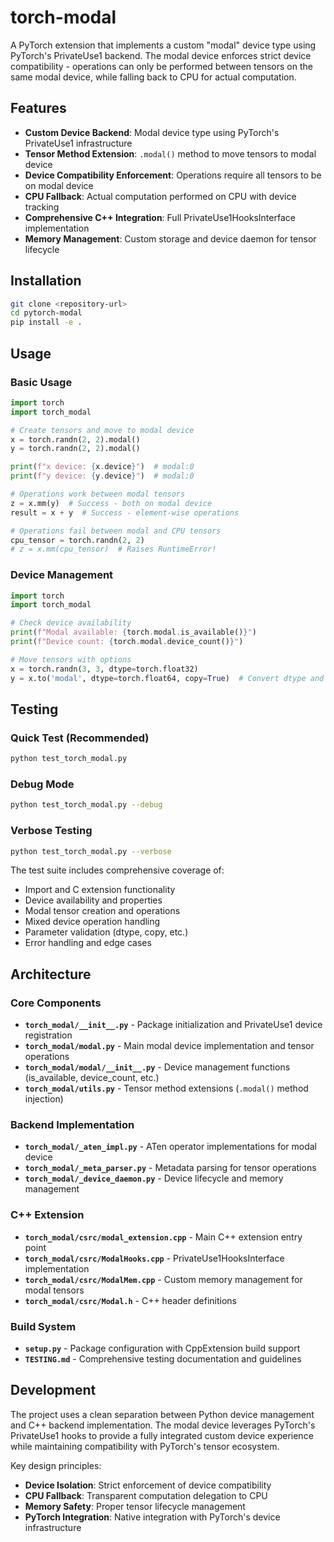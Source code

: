 # torch-modal

A PyTorch extension that implements a custom "modal" device type using PyTorch's PrivateUse1 backend. The modal device enforces strict device compatibility - operations can only be performed between tensors on the same modal device, while falling back to CPU for actual computation.

## Features

- **Custom Device Backend**: Modal device type using PyTorch's PrivateUse1 infrastructure
- **Tensor Method Extension**: `.modal()` method to move tensors to modal device  
- **Device Compatibility Enforcement**: Operations require all tensors to be on modal device
- **CPU Fallback**: Actual computation performed on CPU with device tracking
- **Comprehensive C++ Integration**: Full PrivateUse1HooksInterface implementation
- **Memory Management**: Custom storage and device daemon for tensor lifecycle

## Installation

```bash
git clone <repository-url>
cd pytorch-modal
pip install -e .
```

## Usage

### Basic Usage

```python
import torch
import torch_modal

# Create tensors and move to modal device
x = torch.randn(2, 2).modal()
y = torch.randn(2, 2).modal()

print(f"x device: {x.device}")  # modal:0
print(f"y device: {y.device}")  # modal:0

# Operations work between modal tensors
z = x.mm(y)  # Success - both on modal device
result = x + y  # Success - element-wise operations

# Operations fail between modal and CPU tensors
cpu_tensor = torch.randn(2, 2)
# z = x.mm(cpu_tensor)  # Raises RuntimeError!
```

### Device Management

```python
import torch
import torch_modal

# Check device availability
print(f"Modal available: {torch.modal.is_available()}")
print(f"Device count: {torch.modal.device_count()}")

# Move tensors with options
x = torch.randn(3, 3, dtype=torch.float32)
y = x.to('modal', dtype=torch.float64, copy=True)  # Convert dtype and copy
```

## Testing

### Quick Test (Recommended)
```bash
python test_torch_modal.py
```

### Debug Mode
```bash
python test_torch_modal.py --debug
```

### Verbose Testing
```bash
python test_torch_modal.py --verbose
```

The test suite includes comprehensive coverage of:
- Import and C extension functionality
- Device availability and properties
- Modal tensor creation and operations
- Mixed device operation handling
- Parameter validation (dtype, copy, etc.)
- Error handling and edge cases

## Architecture

### Core Components

- **`torch_modal/__init__.py`** - Package initialization and PrivateUse1 device registration
- **`torch_modal/modal.py`** - Main modal device implementation and tensor operations
- **`torch_modal/modal/__init__.py`** - Device management functions (is_available, device_count, etc.)
- **`torch_modal/utils.py`** - Tensor method extensions (`.modal()` method injection)

### Backend Implementation

- **`torch_modal/_aten_impl.py`** - ATen operator implementations for modal device
- **`torch_modal/_meta_parser.py`** - Metadata parsing for tensor operations
- **`torch_modal/_device_daemon.py`** - Device lifecycle and memory management

### C++ Extension

- **`torch_modal/csrc/modal_extension.cpp`** - Main C++ extension entry point
- **`torch_modal/csrc/ModalHooks.cpp`** - PrivateUse1HooksInterface implementation
- **`torch_modal/csrc/ModalMem.cpp`** - Custom memory management for modal tensors
- **`torch_modal/csrc/Modal.h`** - C++ header definitions

### Build System

- **`setup.py`** - Package configuration with CppExtension build support
- **`TESTING.md`** - Comprehensive testing documentation and guidelines

## Development

The project uses a clean separation between Python device management and C++ backend implementation. The modal device leverages PyTorch's PrivateUse1 hooks to provide a fully integrated custom device experience while maintaining compatibility with PyTorch's tensor ecosystem.

Key design principles:
- **Device Isolation**: Strict enforcement of device compatibility
- **CPU Fallback**: Transparent computation delegation to CPU
- **Memory Safety**: Proper tensor lifecycle management
- **PyTorch Integration**: Native integration with PyTorch's device infrastructure